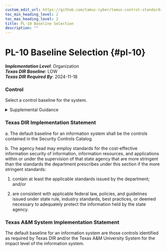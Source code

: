 ```yaml
---
custom_edit_url: https://github.com/tamus-cyber/tamus-control-standards/tree/main/content/tamus.edu/TAMUS_profile.yaml
toc_min_heading_level: 2
toc_max_heading_level: 2
title: PL-10 Baseline Selection
description: ""
---
```


# PL-10 Baseline Selection {#pl-10}

_**Implementation Level**_: Organization\
_**Texas DIR Baseline**_: LOW\
_**Texas DIR Required By**_: 2024-11-18

### Control

Select a control baseline for the system.


<details><summary>Supplemental Guidance</summary>Control baselines are predefined sets of controls specifically assembled to address the protection needs of a group, organization, or community of interest. Controls are chosen for baselines to either satisfy mandates imposed by laws, executive orders, directives, regulations, policies, standards, and guidelines or address threats common to all users of the baseline under the assumptions specific to the baseline. Baselines represent a starting point for the protection of individuals’ privacy, information, and information systems with subsequent tailoring actions to manage risk in accordance with mission, business, or other constraints (see [PL-11](/catalog/pl/pl-11) ). Federal control baselines are provided in [SP 800-53B](#46d9e201-840e-440e-987c-2c773333c752) . The selection of a control baseline is determined by the needs of stakeholders. Stakeholder needs consider mission and business requirements as well as mandates imposed by applicable laws, executive orders, directives, policies, regulations, standards, and guidelines. For example, the control baselines in [SP 800-53B](#46d9e201-840e-440e-987c-2c773333c752) are based on the requirements from [FISMA](#0c67b2a9-bede-43d2-b86d-5f35b8be36e9) and [PRIVACT](#18e71fec-c6fd-475a-925a-5d8495cf8455) . The requirements, along with the NIST standards and guidelines implementing the legislation, direct organizations to select one of the control baselines after the reviewing the information types and the information that is processed, stored, and transmitted on the system; analyzing the potential adverse impact of the loss or compromise of the information or system on the organization’s operations and assets, individuals, other organizations, or the Nation; and considering the results from system and organizational risk assessments. [CNSSI 1253](#4e4fbc93-333d-45e6-a875-de36b878b6b9) provides guidance on control baselines for national security systems.</details>

### Texas DIR Implementation Statement



a. The default baseline for an information system shall be the controls contained in the Security Controls Catalog.

b. The agency head may employ standards for the cost-effective information security of information, information resources, and applications within or under the supervision of that state agency that are more stringent than the standards the department prescribes under this section if the more stringent standards:

1. contain at least the applicable standards issued by the department; and/or

2. are consistent with applicable federal law, policies, and guidelines issued under state rule, industry standards, best practices, or deemed necessary to adequately protect the information held by the state agency.


### Texas A&M System Implementation Statement

The default baseline for an information system are those controls identified as required by Texas DIR and/or the Texas A&M University System for the impact level of the information system.

